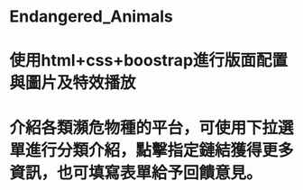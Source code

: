 # Endangered_Animals
# 使用html+css+boostrap進行版面配置與圖片及特效播放
# 介紹各類瀕危物種的平台，可使用下拉選單進行分類介紹，點擊指定鏈結獲得更多資訊，也可填寫表單給予回饋意見。
